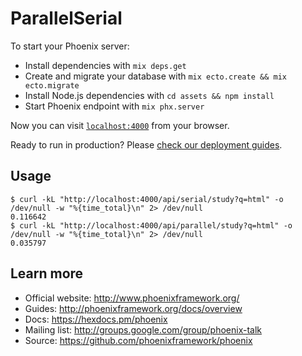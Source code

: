 # ParallelSerial

To start your Phoenix server:

  * Install dependencies with `mix deps.get`
  * Create and migrate your database with `mix ecto.create && mix ecto.migrate`
  * Install Node.js dependencies with `cd assets && npm install`
  * Start Phoenix endpoint with `mix phx.server`

Now you can visit [`localhost:4000`](http://localhost:4000) from your browser.

Ready to run in production? Please [check our deployment guides](http://www.phoenixframework.org/docs/deployment).

## Usage

```
$ curl -kL "http://localhost:4000/api/serial/study?q=html" -o /dev/null -w "%{time_total}\n" 2> /dev/null
0.116642
$ curl -kL "http://localhost:4000/api/parallel/study?q=html" -o /dev/null -w "%{time_total}\n" 2> /dev/null
0.035797
```

## Learn more

  * Official website: http://www.phoenixframework.org/
  * Guides: http://phoenixframework.org/docs/overview
  * Docs: https://hexdocs.pm/phoenix
  * Mailing list: http://groups.google.com/group/phoenix-talk
  * Source: https://github.com/phoenixframework/phoenix

